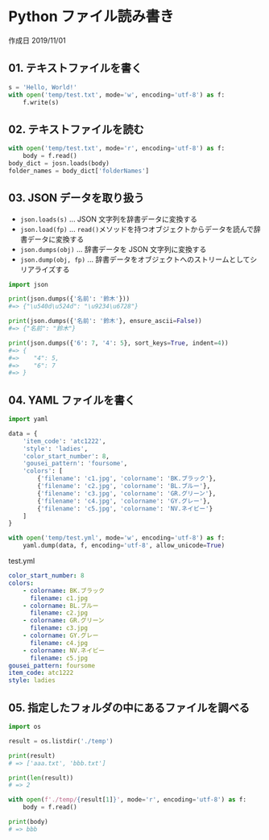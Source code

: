 # Python ファイル読み書き

作成日 2019/11/01

## 01. テキストファイルを書く

```python
s = 'Hello, World!'
with open('temp/test.txt', mode='w', encoding='utf-8') as f:
    f.write(s)
```

## 02. テキストファイルを読む

```python
with open('temp/test.txt', mode='r', encoding='utf-8') as f:
    body = f.read()
body_dict = josn.loads(body)
folder_names = body_dict['folderNames']
```

## 03. JSON データを取り扱う

-   `json.loads(s)` ... JSON 文字列を辞書データに変換する
-   `json.load(fp)` ... `read()`メソッドを持つオブジェクトからデータを読んで辞書データに変換する
-   `json.dumps(obj)` ... 辞書データを JSON 文字列に変換する
-   `json.dump(obj, fp)` ... 辞書データをオブジェクトへのストリームとしてシリアライズする

```python
import json

print(json.dumps({'名前': '鈴木'}))
#=> {"\u540d\u524d": "\u9234\u6728"}

print(json.dumps({'名前': '鈴木'}, ensure_ascii=False))
#=> {"名前": "鈴木"}

print(json.dumps({'6': 7, '4': 5}, sort_keys=True, indent=4))
#=> {
#=>    "4": 5,
#=>    "6": 7
#=> }
```

## 04. YAML ファイルを書く

```python
import yaml

data = {
    'item_code': 'atc1222',
    'style': 'ladies',
    'color_start_number': 8,
    'gousei_pattern': 'foursome',
    'colors': [
        {'filename': 'c1.jpg', 'colorname': 'BK.ブラック'},
        {'filename': 'c2.jpg', 'colorname': 'BL.ブルー'},
        {'filename': 'c3.jpg', 'colorname': 'GR.グリーン'},
        {'filename': 'c4.jpg', 'colorname': 'GY.グレー'},
        {'filename': 'c5.jpg', 'colorname': 'NV.ネイビー'}
    ]
}

with open('temp/test.yml', mode='w', encoding='utf-8') as f:
    yaml.dump(data, f, encoding='utf-8', allow_unicode=True)
```

test.yml

```yaml
color_start_number: 8
colors:
    - colorname: BK.ブラック
      filename: c1.jpg
    - colorname: BL.ブルー
      filename: c2.jpg
    - colorname: GR.グリーン
      filename: c3.jpg
    - colorname: GY.グレー
      filename: c4.jpg
    - colorname: NV.ネイビー
      filename: c5.jpg
gousei_pattern: foursome
item_code: atc1222
style: ladies
```

## 05. 指定したフォルダの中にあるファイルを調べる

```python
import os

result = os.listdir('./temp')

print(result)
# => ['aaa.txt', 'bbb.txt']

print(len(result))
# => 2

with open(f'./temp/{result[1]}', mode='r', encoding='utf-8') as f:
    body = f.read()

print(body)
# => bbb
```
